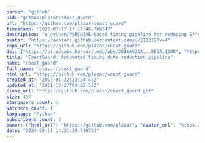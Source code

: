 ```yaml
---
parser: "github"
uid: "github/plazar/coast_guard"
url: "https://github.com/plazar/coast_guard"
timestamp: "2022-07-17 17:14:46.768247"
description: "A python/PSRCHIVE-based timing pipeline for reducing Effelsberg data."
avatar: "https://avatars.githubusercontent.com/u/212219?v=4"
repo_url: "https://github.com/plazar/coast_guard"
doi: ["https://ui.adsabs.harvard.edu/abs/2016A%26A...585A.128K", "https://ui.adsabs.harvard.edu/abs/2016MNRAS.458..868L", "https://ui.adsabs.harvard.edu/abs/2020ascl.soft03008L/abstract"]
title: "CoastGuard: Automated timing data reduction pipeline"
name: "coast_guard"
full_name: "plazar/coast_guard"
html_url: "https://github.com/plazar/coast_guard"
created_at: "2015-01-22T23:24:48Z"
updated_at: "2021-10-27T04:02:13Z"
clone_url: "https://github.com/plazar/coast_guard.git"
size: 437
stargazers_count: 1
watchers_count: 1
language: "Python"
subscribers_count: 3
owner: {"html_url": "https://github.com/plazar", "avatar_url": "https://avatars.githubusercontent.com/u/212219?v=4", "login": "plazar", "type": "User"}
date: "2024-05-11 14:21:29.716753"
---
```

